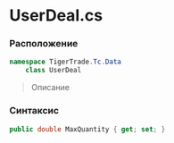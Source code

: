 
# UserDeal.cs
### Расположение
```csharp
namespace TigerTrade.Tc.Data  
    class UserDeal
```

> Описание

### Синтаксис
```csharp
public double MaxQuantity { get; set; }
```
